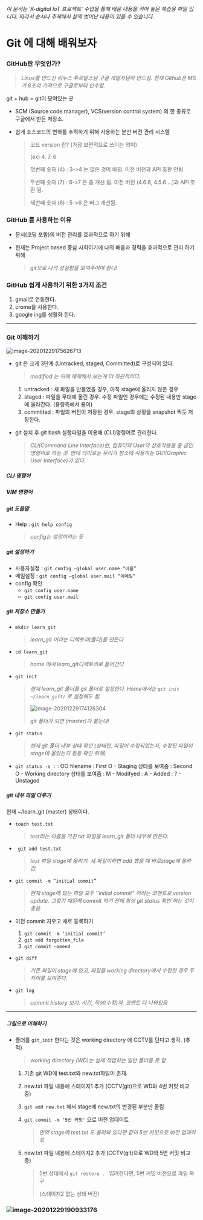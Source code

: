 *이 문서는 'K-digital IoT 프로젝트' 수업을 통해 배운 내용을 적어 놓은 복습용 파일 입니다. 따라서 순서나 주제에서 살짝 벗어난 내용이 있을 수 있습니다.*

# Git 에 대해 배워보자

### GitHub란 무엇인가?

> *Linux를 만드신  리누스 투르발스님 구글 개발자님이 만드심. 현재 Github은 MS가 8조의 가격으로 구글로부터 인수함.*

git + hub = git이 모여있는 곳

- SCM (Source code manager), VCS(version control system) 의 한 종류로 구글에서 만든 저장소.

- 쉽게 소스코드의 변화를 추적하기 위해 사용하는 분산 버전 관리 시스템

  > 코드 version 란? (가장 보편적으로 쓰이는 의미)
  >
  > (ex)  4. 7. 6 
  >
  > 첫번째 숫자 (4) : 3->4 는 많은 것이 바뀜. 이전 버전과 API 호환 안됨
  >
  > 두번째 숫자 (7) : 6->7 은 좀 개선 됨. 이전 버전 (4.6.6, 4.5.6 ...)과 API 호환 됨.
  >
  > 세번째 숫자 (6) : 5->6 은 버그 개선됨. 

### GitHub 를 사용하는 이유

- 문서(코딩 포함)의 버전 관리를 효과적으로 하기 위해

- 현재는 Project based 중심 사회이기에 나의 배움과 경력을 효과적으로 관리 하기 위해

  > *git으로 나의 성실함을 보여주어야 한다!*

### GitHub 쉽게 사용하기 위한 3가지 조건

1. gmail로 연동한다.
2. crome을 사용한다.
3. google ing를 생활화 한다.

---

### Git 이해하기

![image-20201229175626713](1st_class.assets/image-20201229175626713.png)

- git 은 크게 3단계 (Untracked, staged, Committed)로 구성되어 있다. 

  > *modified 는 뒤에 예제에서 보는게 더 직관적이다.* 

  1. untracked  :  새 파일을 만들었을 경우, 아직 stage에 올리지 않은 경우
  2. staged :  파일을 무대에 올린 경우. 수정 파일인 경우에는 수정된 내용만 stage에 올라간다. (용량측에서 용이)
  3. committed : 파일의 버전이 저장된 경우. stage의 상황을 snapshot 찍듯 저장한다.

- git 설치 후 git bash 실행파일을 이용해 (CLI)명령어로 관리한다.

  > *CLI(Command Line Interface)란, 컴퓨터와 User의 상호작용을 줄 글인 명령어로 하는 것. 반대 의미로는 우리가 평소에 사용하는 GUI(Graphic User Interface)가 있다.*

##### CLI 명령어



##### VIM 명령어

##### git 도움말

- Help : `git help config `

  > *config는 설정이라는 뜻*

##### git 설정하기

- 사용자설정 : `git config —global user.name “이름”`
- 메일설정 : `git config —global user.mail “이메일”`
- config 확인
  - `git config user.name`
  - `git config user.mail`

##### git 저장소 만들기

- `mkdir learn_git`

  > *learn_git 이라는 디렉토리(폴더)를 만든다*

- `cd learn_git`

  > *home 에서 learn_git디렉토리로 들어간다*

- `git init`

  > *현재  learn_git 폴더를  git 폴더로 설정한다. Home에서는 `git init ~/learn_gift/` 로 설정해도 됨.*
  >
  > ![image-20201229174126304](1st_class.assets/image-20201229174126304.png)
  >
  > *git 폴더가 되면 (master)가 붙는다!*

- `git status`

  > *현재 git 폴더 내부 상태 확인 (상태란, 파일이 수정되었는지, 수정된 파일이 stage에 올랐는지 등등 확인 위해)*

- `git status -s :`
  : OO filename
  : First O - Staging 상태를 보여줌
  : Second O - Working directory 상태를 보여줌
  : M - Modifyed
  : A - Added
  : ? - Unstaged

  

##### git 내부 파일 다루기

현재 ~/learn_git (master) 상태이다.

- `touch test.txt`

  > *test라는 이름을 가진 txt 파일을 learn_git 폴더 내부에 만든다.*

- ` git add test.txt`

  > *test 파일 stage에 올리기. 새 파일이라면 add 했을 때 바로stage에 올라감.*

- `git commit -m “initial commit”`

  >  *현재 stage에 있는 파일  모두  ''initial commit" 이라는 코멘트로 version update. 그렇기 때문에 commit 하기 전에 항상 git status 확인 하는 것이 좋음*

- 이전 commit 지우고 새로 등록하기

  1. `git commit -m ‘initial commit’`
  2. `git add forgotten_file`
  3. `git commit —amend`

- `git diff `

  > *기존 파일이 stage에 있고, 파일을 working directory에서 수정한 경우 두 차이를 보여준다.*

- `git log`

  > *commit history 보기. 시간, 작성(수정)자, 코멘트 다 나와있음*

---

##### 그림으로 이해하기

- 폴더를 `git_init` 한다는 것은 working directory 에 CCTV를 단다고 생각. (추적)

  > *working directory (WD)는 실제 작업하는 일반 폴더를 뜻 함* 

  1. 기존 git WD에 test.txt와 new.txt파일이 존재.

  2. new.txt 파일 내용에 스테이지1 추가 (CCTV(git)으로 WD와 4번 커밋 비교 중)

  3. `git add new.txt` 해서 stage에 new.txt의 변경된 부분만 올림

  4. `git commit -m '5번 커밋'` 으로 버전 업데이트

     > *만약 stage에 test.txt 도 올라와 있다면 같이 5번 커밋으로 버전 업데이트* 

  5. new.txt 파일 내용에 스테이지2 추가 (CCTV(git)으로 WD와 5번 커밋 비교 중)

     > 5번 상태에서 `git restore . ` 입려한다면, 5번 커밋 버전으로 파일 복구
     >
     > (스테이지2 없는 상태 버전)



### ![image-20201229190933176](1st_class.assets/image-20201229190933176.png)

















